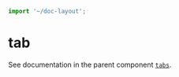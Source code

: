 ```js script
import '~/doc-layout';
```

# tab

See documentation in the parent component [`tabs`](../../tabs/doc/tabs.md).
